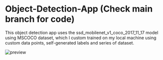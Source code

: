 # Object-Detection-App (Check main branch for code)
This object detection app uses the ssd_mobilenet_v1_coco_2017_11_17 model using MSCOCO dataset, which I custom trained on my local machine using custom data points, self-generated labels and series of dataset.

![preview](https://user-images.githubusercontent.com/75660041/231813717-256dbaad-da8f-45cb-b1ac-4d84bf609d12.jpg)
